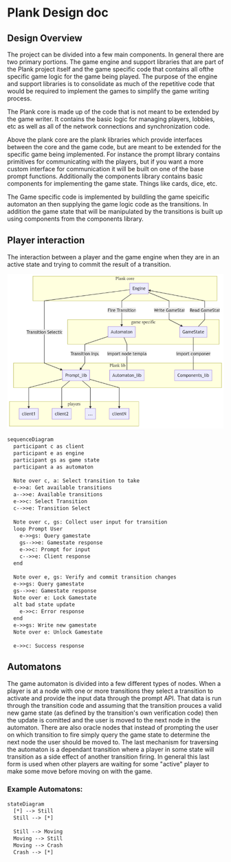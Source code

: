 # Plank Design doc

## Design Overview
The project can be divided into a few main components. In general there are two primary portions. The game engine and support libraries that are part of the Plank project itself and the game specific code that contains all ofthe specific game logic for the game being played. The purpose of the engine and support libraries is to consolidate as much of the repetitive code that would be required to implement the games to simplify the game writing process.

The Plank core is made up of the code that is not meant to be extended by the game writer. It contains the basic logic for managing players, lobbies, etc as well as all of the network connections and synchronization code.

Above the plank core are the plank libraries which provide interfaces between the core and the game code, but are meant to be extended for the specific game being implemented. For instance the prompt library contains primitives for communicating with the players, but if you want a more custom interface for communication it will be built on one of the base prompt functions. Additionally the components library contains basic components for implementing the game state. Things like cards, dice, etc.

The Game specific code is implemented by buildling the game speicific automaton an then supplying the game logic code as the transitions. In addition the game state that will be manipulated by the transitions is built up using components from the components library.


## Player interaction
The interaction between a player and the game engine when they are in an active state and trying to commit the result of a transition.

![Alt text](docs/modules.png?raw=true)

``` mermaid
sequenceDiagram
  participant c as client
  participant e as engine
  participant gs as game state
  participant a as automaton

  Note over c, a: Select transition to take
  e->>a: Get available transitions
  a-->>e: Available transitions
  e->>c: Select Transition
  c-->>e: Transition Select

  Note over c, gs: Collect user input for transition
  loop Prompt User
    e->>gs: Query gamestate
    gs-->>e: Gamestate response
    e->>c: Prompt for input
    c-->>e: Client response
  end

  Note over e, gs: Verify and commit transition changes
  e->>gs: Query gamestate
  gs-->>e: Gamestate response
  Note over e: Lock Gamestate
  alt bad state update
    e->>c: Error response
  end
  e->>gs: Write new gamestate
  Note over e: Unlock Gamestate

  e->>c: Success response
```

## Automatons
The game automaton is divided into a few different types of nodes. When a player is at a node with one or more transitions they select a transition to activate and provide the input data through the prompt API. That data is run through the transition code and assuming that the transition prouces a valid new game state (as defined by the transition's own verification code) then the update is comitted and the user is moved to the next node in the automaton. There are also oracle nodes that instead of prompting the user on which transition to fire simply query the game state to determine the next node the user should be moved to. The last mechanism for traversing the automaton is a dependant transition where a player in some state will transition as a side effect of another transition firing. In general this last form is used when other players are waiting for some "active" player to make some move before moving on with the game.

### Example Automatons:

``` mermaid
stateDiagram
  [*] --> Still
  Still --> [*]

  Still --> Moving
  Moving --> Still
  Moving --> Crash
  Crash --> [*]
```
